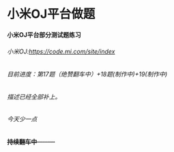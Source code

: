 # 小米OJ平台做题
#### 小米OJ平台部分测试题练习
###### 小米OJ:https://code.mi.com/site/index
###### 目前进度：第17题（绝赞翻车中）+18题(制作中)+19(制作中)
######  描述已经全部补上。
######  今天少一点
~~**持续翻车中·········**~~